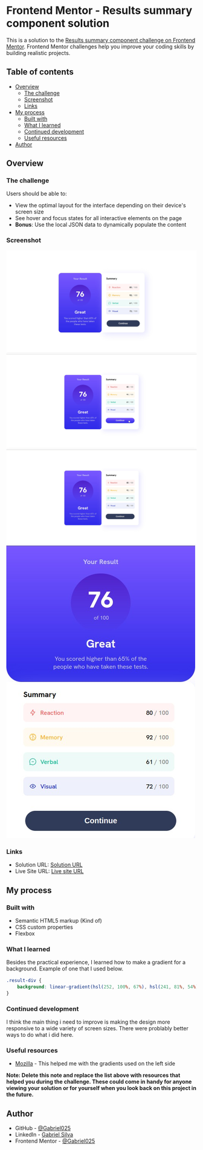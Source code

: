 # Frontend Mentor - Results summary component solution

This is a solution to the [Results summary component challenge on Frontend Mentor](https://www.frontendmentor.io/challenges/results-summary-component-CE_K6s0maV). Frontend Mentor challenges help you improve your coding skills by building realistic projects. 

## Table of contents

- [Overview](#overview)
  - [The challenge](#the-challenge)
  - [Screenshot](#screenshot)
  - [Links](#links)
- [My process](#my-process)
  - [Built with](#built-with)
  - [What I learned](#what-i-learned)
  - [Continued development](#continued-development)
  - [Useful resources](#useful-resources)
- [Author](#author)

## Overview

### The challenge

Users should be able to:

- View the optimal layout for the interface depending on their device's screen size
- See hover and focus states for all interactive elements on the page
- **Bonus**: Use the local JSON data to dynamically populate the content

### Screenshot

![](./screenshots/1440-Desktop.jpg)
![](./screenshots/Desktop-Active.jpg)
![](./screenshots/1920-Desktop.jpg)
![](./screenshots/500-Mobile.jpg)

### Links

- Solution URL: [Solution URL](https://www.frontendmentor.io/solutions/kind-of-responsive-results-summary-CxrUXssY4c)
- Live Site URL: [Live site URL](https://gabriel025.github.io/results-summary/)

## My process

### Built with

- Semantic HTML5 markup (Kind of)
- CSS custom properties
- Flexbox

### What I learned

Besides the practical experience, I learned how to make a gradient for a background. Example of one that I used below.

```css
.result-div {
    background: linear-gradient(hsl(252, 100%, 67%), hsl(241, 81%, 54%));
}
```

### Continued development

I think the main thing i need to improve is making the design more responsive to a wide variety of screen sizes. There were problably better ways to do what i did here.

### Useful resources

- [Mozilla](https://developer.mozilla.org/en-US/docs/Web/CSS/gradient/linear-gradient) - This helped me with the gradients used on the left side

**Note: Delete this note and replace the list above with resources that helped you during the challenge. These could come in handy for anyone viewing your solution or for yourself when you look back on this project in the future.**

## Author

- GitHub - [@Gabriel025](https://www.your-site.com)
- LinkedIn - [Gabriel Silva](https://www.linkedin.com/in/gabriel-silva-9b84aa2b6/y)
- Frontend Mentor - [@Gabriel025](https://www.frontendmentor.io/profile/Gabriel025)


